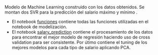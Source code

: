 Modelo de Machine Learning construido con los datos obtenidos. Se montan dos SVR para la predicción del salario máximo y mínimo .

- El notebook [funciones](https://github.com/UrkoRegueiro/IT_Job_Spain_Project/blob/main/Modelo_predictivo/funciones.ipynb) contiene todas las funciones utilizadas en el notebook de modelización.
- El notebook [salary_prediction](https://github.com/UrkoRegueiro/IT_Job_Spain_Project/blob/main/Modelo_predictivo/salary_prediction.ipynb) contiene el procesamiento de los datos para encontrar el mejor modelo de regresión haciendo uso de cross validation para ser consistente. Por útimo contiene el tuning de los mejores modelos para cada tipo de salario aplicando PCA.
